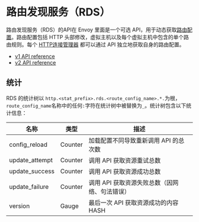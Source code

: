 # 路由发现服务（RDS）

路由发现服务（RDS）的API在 Envoy 里面是一个可选 API，用于动态获取[路由配置](../../api-v1/route_config/route_config.md#config-http-conn-man-route-table)。路由配置包括 HTTP 头部修改，虚拟主机以及每个虚拟主机中包含的单个路由规则。每个 [HTTP连接管理器](http_conn_man.md#config-http-conn-man) 都可以通过 API 独立地获取自身的路由配置。

- [v1 API reference](https://www.envoyproxy.io/docs/envoy/latest/api-v1/route_config/rds.md#config-http-conn-man-rds-v1)
- [v2 API reference](../overview/v2_overview.md#v2-grpc-streaming-endpoints)

## 统计

RDS 的统计树以 `http.<stat_prefix>.rds.<route_config_name>.*.`为根，`route_config_name`名称中的任何`:`字符在统计树中被替换为`_`。统计树包含以下统计信息：

|	名称	|	类型	|	描述	|
|	 ------------------------------------------	|	 ------------------------------------------	|	 ------------------------------------------	|
|	config_reload	|	Counter	|	加载配置不同导致重新调用 API 的总次数	|
|	update_attempt	|	Counter		|	调用 API 获取资源重试总数	|
|	update_success	|	Counter		|	调用 API 获取资源成功总数	|
|	update_failure	|	Counter		|	调用 API 获取资源失败总数（因网络、句法错误）	|
|	version	|	Gauge 	|	最后一次 API 获取资源成功的内容 HASH	|
